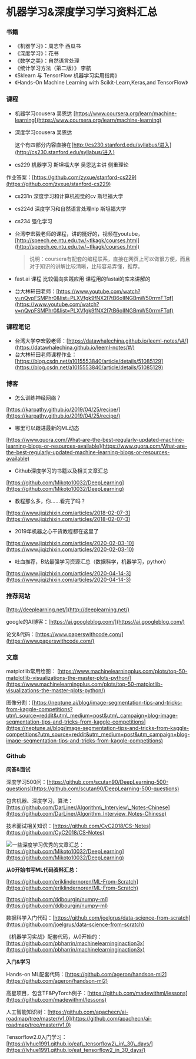 # 机器学习&深度学习学习资料汇总

### 书籍

* 《机器学习》：周志华 西瓜书
* 《深度学习》：花书
* 《数学之美》：自然语言处理
* 《统计学习方法（第二版）》 李航
* 《Sklearn 与 TensorFlow 机器学习实用指南》
* 《Hands-On Machine Learning with Scikit-Learn,Keras,and TensorFlow》

### 课程

* 机器学习cousera 吴恩达 [https://www.coursera.org/learn/machine-learning](https://www.coursera.org/learn/machine-learning)
* 深度学习cousera 吴恩达

  这个有四部分内容直接在[http://cs230.stanford.edu/syllabus/进入](http://cs230.stanford.edu/syllabus/进入)

* cs229 机器学习 斯坦福大学 吴恩达主讲 侧重理论

作业答案：[https://github.com/zyxue/stanford-cs229](https://github.com/zyxue/stanford-cs229)

* cs231n 深度学习和计算机视觉的cv 斯坦福大学
* cs224d 深度学习和自然语言处理nlp 斯坦福大学
* cs234 强化学习
* 台湾李宏毅老师的课程，讲的挺好的，视频在youtube，[http://speech.ee.ntu.edu.tw/~tlkagk/courses.html](http://speech.ee.ntu.edu.tw/~tlkagk/courses.html)

  > 说明：coursera有配套的编程联系，直接在网页上可以做很方便，而且对于知识的讲解比较清晰，比较容易弄懂，推荐。

* fast.ai 课程 比较偏向实践应用 课程用的fastai的库来讲解的
* 台大林轩田老师：[https://www.youtube.com/watch?v=nQvpFSMPhr0&list=PLXVfgk9fNX2I7tB6oIINGBmW50rrmFTqf](https://www.youtube.com/watch?v=nQvpFSMPhr0&list=PLXVfgk9fNX2I7tB6oIINGBmW50rrmFTqf)

### 课程笔记

* 台湾大学李宏毅老师：[https://datawhalechina.github.io/leeml-notes/\#/](https://datawhalechina.github.io/leeml-notes/#/)
* 台大林轩田老师课程作业：[https://blog.csdn.net/a1015553840/article/details/51085129](https://blog.csdn.net/a1015553840/article/details/51085129)

### 博客

* 怎么训练神经网络？

[https://karpathy.github.io/2019/04/25/recipe/](https://karpathy.github.io/2019/04/25/recipe/)

* 哪里可以跟进最新的ML动态 

[https://www.quora.com/What-are-the-best-regularly-updated-machine-learning-blogs-or-resources-available](https://www.quora.com/What-are-the-best-regularly-updated-machine-learning-blogs-or-resources-available)

* Github深度学习的书籍以及相关文章汇总

[https://github.com/Mikoto10032/DeepLearning](https://github.com/Mikoto10032/DeepLearning)

* 教程那么多，你……看完了吗？

[https://www.jiqizhixin.com/articles/2018-02-07-3](https://www.jiqizhixin.com/articles/2018-02-07-3)

* 2019年机器之心干货教程都在这里了

[https://www.jiqizhixin.com/articles/2020-02-03-10](https://www.jiqizhixin.com/articles/2020-02-03-10)

* 吐血推荐，B站最强学习资源汇总（数据科学，机器学习，python）

[https://www.jiqizhixin.com/articles/2020-04-14-3](https://www.jiqizhixin.com/articles/2020-04-14-3)

### 推荐网站

[http://deeplearning.net/](http://deeplearning.net/)

google的AI博客：[https://ai.googleblog.com/](https://ai.googleblog.com/)

论文&代码：[https://www.paperswithcode.com/](https://www.paperswithcode.com/)

### 文章

matplotlib常用绘图： [https://www.machinelearningplus.com/plots/top-50-matplotlib-visualizations-the-master-plots-python/](https://www.machinelearningplus.com/plots/top-50-matplotlib-visualizations-the-master-plots-python/)

图像分割：[https://neptune.ai/blog/image-segmentation-tips-and-tricks-from-kaggle-competitions?utm\_source=reddit&utm\_medium=post&utm\_campaign=blog-image-segmentation-tips-and-tricks-from-kaggle-competitions](https://neptune.ai/blog/image-segmentation-tips-and-tricks-from-kaggle-competitions?utm_source=reddit&utm_medium=post&utm_campaign=blog-image-segmentation-tips-and-tricks-from-kaggle-competitions)

### Github

**问答&面试**

深度学习500问：[https://github.com/scutan90/DeepLearning-500-questions](https://github.com/scutan90/DeepLearning-500-questions)

包含机器、深度学习，算法：[https://github.com/DarLiner/Algorithm\_Interview\_Notes-Chinese](https://github.com/DarLiner/Algorithm_Interview_Notes-Chinese)

技术面试相关知识：[https://github.com/CyC2018/CS-Notes](https://github.com/CyC2018/CS-Notes)

![](https://img.icons8.com/offices/15/000000/filled-star.png)一些深度学习优秀的文章汇总：[https://github.com/Mikoto10032/DeepLearning](https://github.com/Mikoto10032/DeepLearning)

**从0开始书写ML代码资料汇总：**

[https://github.com/eriklindernoren/ML-From-Scratch](https://github.com/eriklindernoren/ML-From-Scratch)

[https://github.com/ddbourgin/numpy-ml](https://github.com/ddbourgin/numpy-ml)

数据科学入门代码：[https://github.com/joelgrus/data-science-from-scratch](https://github.com/joelgrus/data-science-from-scratch)

《机器学习实战》配套代码，从0开始的： [https://github.com/pbharrin/machinelearninginaction3x](https://github.com/pbharrin/machinelearninginaction3x)

**入门&学习**

Hands-on ML配套代码：[https://github.com/ageron/handson-ml2](https://github.com/ageron/handson-ml2)

高星项目，包含TF&PyTorch例子：[https://github.com/madewithml/lessons](https://github.com/madewithml/lessons)

人工智能知识树：[https://github.com/apachecn/ai-roadmap/tree/master/v1.0](https://github.com/apachecn/ai-roadmap/tree/master/v1.0)

Tensorflow2.0入门学习：[https://lyhue1991.github.io/eat\_tensorflow2\_in\_30\_days/](https://lyhue1991.github.io/eat_tensorflow2_in_30_days/)

